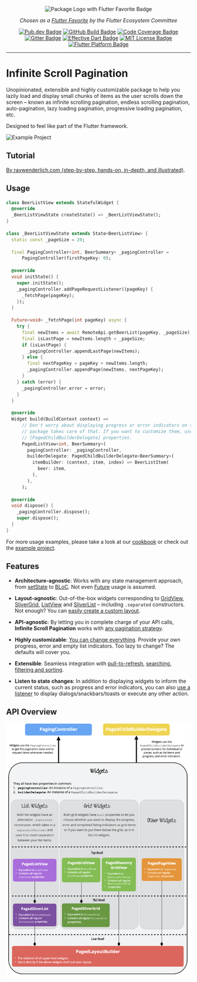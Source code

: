 <p align="center">
	<img src="https://raw.githubusercontent.com/EdsonBueno/infinite_scroll_pagination/master/docs/assets/logo.png" alt="Package Logo with Flutter Favorite Badge" />
</p>
<p align="center">
	<i>Chosen as a <a href="https://flutter.dev/docs/development/packages-and-plugins/favorites" rel="noopener" target="_blank">Flutter Favorite</a> by the Flutter Ecosystem Committee</i>
</p>
<p align="center">
	<a href="https://pub.dev/packages/infinite_scroll_pagination" rel="noopener" target="_blank"><img src="https://img.shields.io/pub/v/infinite_scroll_pagination.svg" alt="Pub.dev Badge"></a>
	<a href="https://github.com/EdsonBueno/infinite_scroll_pagination/actions" rel="noopener" target="_blank"><img src="https://github.com/EdsonBueno/infinite_scroll_pagination/workflows/build/badge.svg" alt="GitHub Build Badge"></a>
	<a href="https://codecov.io/gh/EdsonBueno/infinite_scroll_pagination" rel="noopener" target="_blank"><img src="https://codecov.io/gh/EdsonBueno/infinite_scroll_pagination/branch/master/graph/badge.svg?token=B0CT995PHU" alt="Code Coverage Badge"></a>
	<a href="https://gitter.im/infinite_scroll_pagination/community" rel="noopener" target="_blank"><img src="https://badges.gitter.im/infinite_scroll_pagination/community.svg" alt="Gitter Badge"></a>
	<a href="https://github.com/tenhobi/effective_dart" rel="noopener" target="_blank"><img src="https://img.shields.io/badge/style-effective_dart-40c4ff.svg" alt="Effective Dart Badge"></a>
	<a href="https://opensource.org/licenses/MIT" rel="noopener" target="_blank"><img src="https://img.shields.io/badge/license-MIT-purple.svg" alt="MIT License Badge"></a>
	<a href="https://github.com/EdsonBueno/infinite_scroll_pagination" rel="noopener" target="_blank"><img src="https://img.shields.io/badge/platform-flutter-ff69b4.svg" alt="Flutter Platform Badge"></a>
</p>

---

# Infinite Scroll Pagination

Unopinionated, extensible and highly customizable package to help you lazily load and display small chunks of items as the user scrolls down the screen – known as infinite scrolling pagination, endless scrolling pagination, auto-pagination, lazy loading pagination, progressive loading pagination, etc.

Designed to feel like part of the Flutter framework.

<img src="https://raw.githubusercontent.com/EdsonBueno/infinite_scroll_pagination/master/docs/assets/demo.gif" alt="Example Project" />

## Tutorial

[By raywenderlich.com (step-by-step, hands-on, in-depth, and illustrated)](https://www.raywenderlich.com/14214369-infinite-scrolling-pagination-in-flutter).

## Usage

```dart
class BeerListView extends StatefulWidget {
  @override
  _BeerListViewState createState() => _BeerListViewState();
}

class _BeerListViewState extends State<BeerListView> {
  static const _pageSize = 20;

  final PagingController<int, BeerSummary> _pagingController =
      PagingController(firstPageKey: 0);

  @override
  void initState() {
    super.initState();
    _pagingController.addPageRequestListener((pageKey) {
      _fetchPage(pageKey);
    });
  }

  Future<void> _fetchPage(int pageKey) async {
    try {
      final newItems = await RemoteApi.getBeerList(pageKey, _pageSize);
      final isLastPage = newItems.length < _pageSize;
      if (isLastPage) {
        _pagingController.appendLastPage(newItems);
      } else {
        final nextPageKey = pageKey + newItems.length;
        _pagingController.appendPage(newItems, nextPageKey);
      }
    } catch (error) {
      _pagingController.error = error;
    }
  }

  @override
  Widget build(BuildContext context) =>
      // Don't worry about displaying progress or error indicators on screen; the
      // package takes care of that. If you want to customize them, use the
      // [PagedChildBuilderDelegate] properties.
      PagedListView<int, BeerSummary>(
        pagingController: _pagingController,
        builderDelegate: PagedChildBuilderDelegate<BeerSummary>(
          itemBuilder: (context, item, index) => BeerListItem(
            beer: item,
          ),
        ),
      );

  @override
  void dispose() {
    _pagingController.dispose();
    super.dispose();
  }
}
```

For more usage examples, please take a look at our [cookbook](https://pub.dev/packages/infinite_scroll_pagination/example) or check out the [example project](https://github.com/EdsonBueno/infinite_scroll_pagination/tree/master/example).

## Features

- **Architecture-agnostic**: Works with any state management approach, from [setState](https://flutter.dev/docs/development/data-and-backend/state-mgmt/options#setstate) to [BLoC](https://flutter.dev/docs/development/data-and-backend/state-mgmt/options#bloc--rx). Not even [Future](https://api.flutter.dev/flutter/dart-async/Future-class.html) usage is assumed.

- **Layout-agnostic**: Out-of-the-box widgets corresponding to [GridView](https://pub.dev/documentation/infinite_scroll_pagination/latest/infinite_scroll_pagination/PagedGridView-class.html), [SliverGrid](https://pub.dev/documentation/infinite_scroll_pagination/latest/infinite_scroll_pagination/PagedSliverGrid-class.html), [ListView](https://pub.dev/documentation/infinite_scroll_pagination/latest/infinite_scroll_pagination/PagedListView-class.html) and [SliverList](https://pub.dev/documentation/infinite_scroll_pagination/latest/infinite_scroll_pagination/PagedSliverList-class.html) – including `.separated` constructors. Not enough? You can [easily create a custom layout](https://pub.dev/packages/infinite_scroll_pagination/example#custom-layout).

- **API-agnostic**: By letting you in complete charge of your API calls, **Infinite Scroll Pagination** works with [any pagination strategy](https://nordicapis.com/everything-you-need-to-know-about-api-pagination/).

- **Highly customizable**: [You can change everything](https://pub.dev/packages/infinite_scroll_pagination/example#customizing-indicators). Provide your own progress, error and empty list indicators. Too lazy to change? The defaults will cover you.

- **Extensible**: Seamless integration with [pull-to-refresh](https://pub.dev/packages/infinite_scroll_pagination/example#pull-to-refresh), [searching, filtering and sorting](https://pub.dev/packages/infinite_scroll_pagination/example#searchingfilteringsorting).

- **Listen to state changes**: In addition to displaying widgets to inform the current status, such as progress and error indicators, you can also [use a listener](https://pub.dev/packages/infinite_scroll_pagination/example#listening-to-status-changes) to display dialogs/snackbars/toasts or execute any other action.

## API Overview

<p align="center">
	<img src="https://raw.githubusercontent.com/EdsonBueno/infinite_scroll_pagination/master/docs/assets/api-diagram.png" alt="API Diagram" />
</p>

